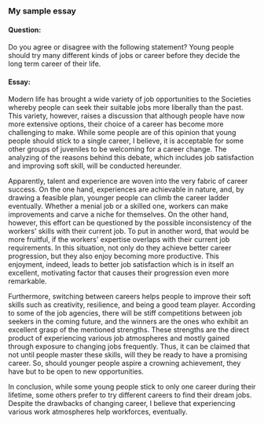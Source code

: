### My sample essay

#### Question:
Do you agree or disagree with the following statement?
Young people should try many different kinds of jobs or career before they decide the long term career of their life.

#### Essay:

Modern life has brought a wide variety of job opportunities to the Societies whereby people can seek their suitable jobs more liberally than the past. This variety, however, raises a discussion that although people have now more extensive options, their choice of a career has become more challenging to make. While some people are of this opinion that young people should stick to a single career, I believe, it is acceptable for some other groups of juveniles to be welcoming for a career change. The analyzing of the reasons behind this debate, which includes job satisfaction and improving soft skill, will be conducted hereunder.

Apparently, talent and experience are woven into the very fabric of career success. On the one hand, experiences are achievable in nature, and, by drawing a feasible plan,  younger people can climb the career ladder eventually. Whether a menial job or a skilled one, workers can make improvements and carve a niche for themselves. On the other hand, however, this effort can be questioned by the possible inconsistency of the workers' skills with their current job. To put in another word, that would be more fruitful, if the workers' expertise overlaps with their current job requirements. In this situation, not only do they achieve better career progression, but they also enjoy becoming more productive. This enjoyment, indeed, leads to better job satisfaction which is in itself an excellent, motivating factor that causes their progression even more remarkable.

Furthermore, switching between careers helps people to improve their soft skills such as creativity, resilience, and being a good team player. According to some of the job agencies, there will be stiff competitions between job seekers in the coming future, and the winners are the ones who exhibit an excellent grasp of the mentioned strengths. These strengths are the direct product of experiencing various job atmospheres and mostly gained through exposure to changing jobs frequently. Thus, it can be claimed that not until people master these skills, will they be ready to have a promising career. So, should younger people aspire a crowning achievement, they have but to be open to new opportunities.

In conclusion, while some young people stick to only one career during their lifetime, some others prefer to try different careers to find their dream jobs. Despite the drawbacks of changing career, I believe that experiencing various work atmospheres help workforces, eventually.